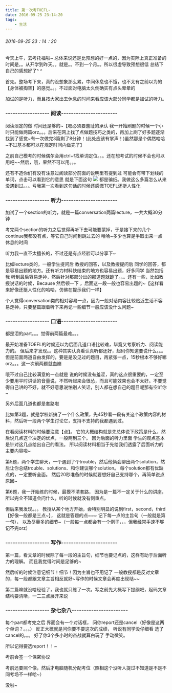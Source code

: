 ```yaml
---
title: 第一次考TOEFL~
date: 2016-09-25 23:14:20
tags:
	- 生活
---
```

###### 2016-09-25 23：14：20
今天上午，去考托福啦~
总体来说还是比预想的好一点的，因为实际上真正准备的时间是。。从开学到昨天。。就是。。不到一个月。。所以很虚导致预想很低
总结下自己的感想好了^ ^
<!--more-->
首先。整场考下来，真的没想象那么累，中间休息也不饿，也不太有之前以为的【身体被掏空】的感觉。。。不过面对电脑太久倒确实有点头晕晕的

加试的是听力，而且按大家出去休息的时间来看应该大部分同学都是加试的听力。
### ------------------ 阅读-----------------------
阅读淡定的做 时间还是够的~【嗯必须要羞耻的承认 我一开始刷题的时候一个小时只能做两篇orz。。。后来在网上找了点做题技巧之类的，再加上刷了好多题逐渐找到了感觉~有一次做完3篇剩了8分钟！(此处应该有掌声！)虽然那是个偶然哈哈~不过基本都可以在规定时间内做完了】

之前自己模考的时候偶尔会用ctrl+f找单词定位。。。还在想考试的时候不会也可以用吧~~然后，哦，果然不可以用。。。

还有不造你们有没有注意过阅读部分前面的说明里有提到过 可能会有带下划线的单词，点击可以看到它的意思
就是下面这句
![](/image/2016-09-25-TOEFL/toefl.png)
都是骗纸。我做这么多篇怎么从来没遇到过。。。亏我第一次看到这句话的时候还感慨TOEFL还挺人性化
### ------------------ 听力-----------------------
加试了一个section的听力，就是一篇conversation两篇lecture，一共大概30分钟

考完两个section的听力之后觉得再听下去可能要蒙掉，于是接下来的几个continue我都没有点，等它自己时间到跳过去的 哈哈~多少也算是争取出来一点休息的时间

听力我一直不太擅长的，不过还是有点经验可以分享下~

比如lecture类的，一般学生提问后 教授的回答，以及教授提问后 同学的回答，都是容易出题的地方。还有听力材料快结束的地方也容易出题，好多同学 当然包括我 听到最后容易走神，然后针对那部分出的那道题就跪了。。。还有一些，比如教授说话的时候，Because 然后顿一下 ，后面这一段一般也容易出题的~【这样看来好像还挺人性化的哈哈，仿佛在提示我们一样】

个人觉得conversation类的相对容易一点，因为一般对话内容比较贴近生活不容易走神，只要整篇跟着听下来再记一些细节一般应该没什么问题~
### ------------------ 口语-----------------------
都是泪的part。。。觉得前两篇最难。。。

最开始准备TOEFL的时候还以为后面几道口语比较难，毕竟又考察听力、阅读能力的。
但后来才发现。。这种其实认真看认真听都还好，起码你知道要说什么。。。但是前面两道自由发挥的，要是是没见过的题目，再紧张一点，15秒根本不够好嘛orz。。。这一次前两题就血崩

哦不过自己比较满意的一点就是 说的时候没有羞涩，真的这点很重要的，一定至少要用平时讲话的音量说，不然听起来会很怂，而且可能效果也会不太好。不要觉得自己讲的不好，就不好意思说怕别人笑话，别人都在想自己的题目呢那有空听你~


另外后面几道也都是套路啦

比如第3题，就是学校新搞了一个什么政策，先45秒看一段有关这个政策内容的材料，然后听一段两个学生讨论它，支持不支持的我都遇到过。

在看阅读材料的时候要注意【点】。
它的大概结构就是先总体说下政策是什么，然后说几点这个决定的优点，一般两到三个。
因为后面的听力里面 学生的观点基本是针对这几点给出自己的看法。
所以阅读材料相当于先给我们透露了后面听力的主要内容啦~

第5题，两个学生聊天，一个遇到了个trouble，然后他俩会聊出两个solution，然后让你总结trouble、solutions、和你建议哪个solution。
每个solution都有优缺点的，一定要听全面。
然后20秒准备的时候就要想好自己支持哪个，再简单说点原因~

第6题，我一开始练的时候，最摸不清套路，
因为是一篇不一定关于什么的讲座，所以完全不知道会问什么，听的时候就没有侧重点。

但后来我发现。。。
教授从某个地方开始，会特别明显的说到first，second，third【好像一般都是三点~】，
这就是答题的点~~~
记下每一点的主旨句（一般就是第一句），
以及尽量多的细节~（一般每一点都会有一个例子，，，但我经常手速不够记不完orz）
### ------------------ 写作-----------------------
第一篇，看文章的时候除了每一段的主旨句，细节也要记点的，这样有助于后面听力的理解。
而且我觉得时间是足够的~

然后听的时候注意记细节！细节！因为主旨也不用记了 一般教授都是反对文章的，每一段都跟文章主旨相反就好~写作的时候文章会再度出现哒~~

第二篇嘛就没啥经验了，我也就只练了一次。写之前先大概写下提纲吧，起码文章结构要清晰，一二三点展开来说

### ------------------ 杂七杂八-----------------------
每个part都考完之后 界面会有一个对话框，
问你report还是cancel（好像是这两个单词？。。。）
反正大概就是问你要不要这次的成绩，
听说有同学没仔细看 选了cancel的。。。
好了你3个多小时的奋战就算白玩了 手动微笑。

所以记得要选report！！~

考前会签一个保密协议

考前还要照个像，然后才电脑随机分配考位（照相这个没听人提过不知道是不是不同考场不一样哈~）

没啦~
